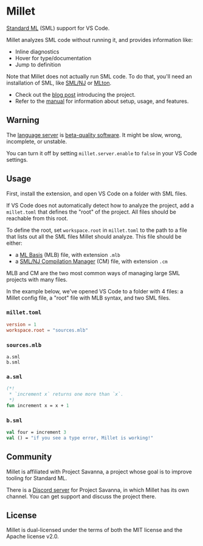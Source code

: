 # Millet

[Standard ML][sml] (SML) support for VS Code.

Millet analyzes SML code without running it, and provides information like:

- Inline diagnostics
- Hover for type/documentation
- Jump to definition

Note that Millet does not actually run SML code. To do that, you'll need an installation of SML, like [SML/NJ][smlnj] or [MLton][mlton].

- Check out the [blog post][blog] introducing the project.
- Refer to the [manual][] for information about setup, usage, and features.

## Warning

The [language server][lang-srv] is [beta-quality software][known-issues]. It might be slow, wrong, incomplete, or unstable.

You can turn it off by setting `millet.server.enable` to `false` in your VS Code settings.

## Usage

First, install the extension, and open VS Code on a folder with SML files.

If VS Code does not automatically detect how to analyze the project, add a `millet.toml` that defines the "root" of the project. All files should be reachable from this root.

To define the root, set `workspace.root` in `millet.toml` to the path to a file that lists out all the SML files Millet should analyze. This file should be either:

- a [ML Basis][mlb] (MLB) file, with extension `.mlb`
- a [SML/NJ Compilation Manager][cm] (CM) file, with extension `.cm`

MLB and CM are the two most common ways of managing large SML projects with many files.

In the example below, we've opened VS Code to a folder with 4 files: a Millet config file, a "root" file with MLB syntax, and two SML files.

### `millet.toml`

```toml
version = 1
workspace.root = "sources.mlb"
```

### `sources.mlb`

```mlb
a.sml
b.sml
```

### `a.sml`

```sml
(*!
 * `increment x` returns one more than `x`.
 *)
fun increment x = x + 1
```

### `b.sml`

```sml
val four = increment 3
val () = "if you see a type error, Millet is working!"
```

## Community

Millet is affiliated with Project Savanna, a project whose goal is to improve tooling for Standard ML.

There is a [Discord server][discord] for Project Savanna, in which Millet has its own channel. You can get support and discuss the project there.

## License

Millet is dual-licensed under the terms of both the MIT license and the Apache license v2.0.

[blog]: https://azdavis.net/posts/millet/
[cm]: https://www.smlnj.org/doc/CM/new.pdf
[discord]: https://discord.gg/hgPSUby2Ny
[known-issues]: https://github.com/azdavis/millet/blob/main/docs/known-issues.md
[manual]: https://github.com/azdavis/millet/blob/main/docs/manual.md
[lang-srv]: https://microsoft.github.io/language-server-protocol/
[mlb]: http://mlton.org/MLBasis
[mlton]: http://mlton.org
[sml]: https://smlfamily.github.io
[smlnj]: https://www.smlnj.org

